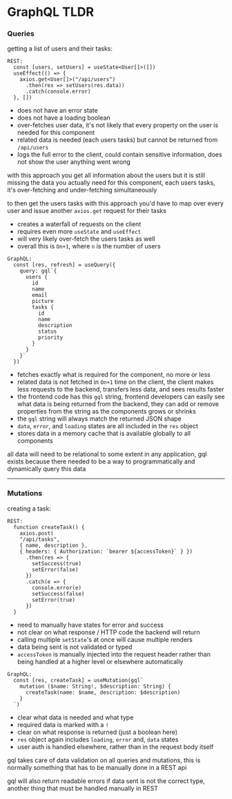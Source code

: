 # GraphQL TLDR

### Queries

getting a list of users and their tasks:

```
REST:
  const [users, setUsers] = useState<User[]>([])
  useEffect(() => {
    axios.get<User[]>("/api/users")
      .then(res => setUsers(res.data))
      .catch(console.error)
  }, [])
```

- does not have an error state
- does not have a loading boolean
- over-fetches user data, it's not likely that every property on the user is needed for this component
- related data is needed (each users tasks) but cannot be returned from `/api/users`
- logs the full error to the client, could contain sensitive information, does not show the user anything went wrong

with this approach you get all information about the users but it is still missing the data you actually need for this component, each users tasks, it's over-fetching and under-fetching simultaneously

to then get the users tasks with this approach you'd have to map over every user and issue another `axios.get` request for their tasks

- creates a waterfall of requests on the client
- requires even more `useState` and `useEffect`
- will very likely over-fetch the users tasks as well
- overall this is `On+1`, where `n` is the number of users

```
GraphQL:
  const [res, refresh] = useQuery({
    query: gql`{
      users {
        id
        name
        email
        picture
        tasks {
          id
          name
          description
          status
          priority
        }
      }
    }`
  })
```

- fetches exactly what is required for the component, no more or less
- related data is not fetched in `On+1` time on the client, the client makes less requests to the backend, transfers less data, and sees results faster
- the frontend code has this `gql` string, frontend developers can easily see what data is being returned from the backend, they can add or remove properties from the string as the components grows or shrinks
- the `gql` string will always match the returned JSON shape
- `data`, `error`, and `loading` states are all included in the `res` object
- stores data in a memory cache that is available globally to all components

all data will need to be relational to some extent in any application, gql exists because there needed to be a way to programmatically and dynamically query this data

---

### Mutations

creating a task:

```
REST:
  function createTask() {
    axios.post(
    "/api/tasks",
    { name, description },
    { headers: { Authorization: `bearer ${accessToken}` } })
      .then(res => {
        setSuccess(true)
        setError(false)
      })
      .catch(e => {
        console.error(e)
        setSuccess(false)
        setError(true)
      })
  }
```

- need to manually have states for error and success
- not clear on what response / HTTP code the backend will return
- calling multiple `setState`'s at once will cause multiple renders
- data being sent is not validated or typed
- `accessToken` is manually injected into the request header rather than being handled at a higher level or elsewhere automatically

```
GraphQL:
  const [res, createTask] = useMutation(gql`
    mutation ($name: String!, $description: String) {
      createTask(name: $name, description: $description)
    }
  `)
```

- clear what data is needed and what type
- required data is marked with a `!`
- clear on what response is returned (just a boolean here)
- `res` object again includes `loading`, `error` and, `data` states
- user auth is handled elsewhere, rather than in the request body itself

gql takes care of data validation on all queries and mutations, this is normally something that has to be manually done in a REST api

gql will also return readable errors if data sent is not the correct type, another thing that must be handled manually in REST
